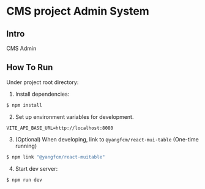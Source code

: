 # CMS project Admin System

## Intro

CMS Admin

## How To Run

Under project root directory:

1. Install dependencies:

```sh
$ npm install
```

2. Set up environment variables for development.

```
VITE_API_BASE_URL=http://localhost:8080
```

3. (Optional) When developing, link to `@yangfcm/react-mui-table` (One-time running)

```sh
$ npm link "@yangfcm/react-muitable"
```

4. Start dev server:

```sh
$ npm run dev
```
